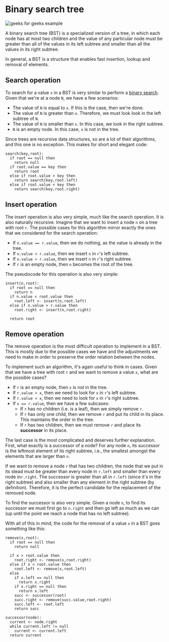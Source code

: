 # Binary search tree

![geeks for geeks example](https://media.geeksforgeeks.org/wp-content/uploads/BSTSearch.png)

A binary search tree (BST) is a specialized version of a tree, in which each
node has at most two children and the value of any particular node must be
greater than all of the values in its left subtree and smaller than all the
values in its right subtree.

In general, a BST is a structure that enables fast insertion, lookup and removal
of elements.

## Search operation

To search for a value `x` in a BST is very similar to perform a
[binary search](../../searching/binary-search/). Given that we're at a node `N`,
we have a few scenarios:

- The value of `N` is equal to `x`. If this is the case, then we're done.
- The value of `N` is greater than `x`. Therefore, we must look look in the left
  subtree of `N`.
- The value of `N` is smaller than `x`. In this case, we look in the right
  subtree.
- `N` is an empty node. In this case, `x` is not in the tree.

Since trees are recursive data structures, so are a lot of their algorithms, and
this one is no exception. This makes for short and elegant code:

```
search(key,root):
  if root == null then
    return null
  if root.value == key then
    return root
  else if root.value > key then
    return search(key,root.left)
  else if root.value < key then
    return search(key,root.right)
```

## Insert operation

The insert operation is also very simple, much like the search operation. It is
also naturally recursive. Imagine that we want to insert a node `n` on a tree
with root `r`. The possible cases for this algorithm mirror exactly the ones
that we considered for the search operation:

- If `n.value == r.value`, then we do nothing, as the value is already in the
  tree.
- If `n.value < r.value`, then we insert `n` in `r`'s left subtree.
- If `n.value > r.value`, then we insert `n` in `r`'s right subtree.
- If `r` is an empty node, then `n` becomes the root of the tree.

The pseudocode for this operation is also very simple:

```
insert(n,root):
  if root == null then
    return n
  if n.value < root.value then
    root.left <- insert(n,root.left)
  else if n.value > r.value then
    root.right <- insert(n,root.right)

  return root
```

## Remove operation

The remove operation is the most difficult operation to implement in a BST. This
is mostly due to the possible cases we have and the adjustments we need to make
in order to preserve the order relation between the nodes.

To implement such an algorithm, it's again useful to think in cases. Given that
we have a tree with root `r` and we want to remove a value `x`, what are the
possible cases?

- If `r` is an empty node, then `x` is not in the tree.
- If `r.value > x`, then we need to look for `x` in `r`'s left subtree.
- If `r.value < x`, then we need to look for `x` in `r`'s right subtree.
- If `x == r.value`, then we have a few subcases:
  - If `r` has no children (i.e. is a leaf), then we simply remove `r`.
  - If `r` has only one child, then we remove `r` and put its child in its
    place. This maintains the order in the tree.
  - If `r` has two children, then we must remove `r` and place its **successor**
    in its place.

The last case is the most complicated and deserves further explanation. First,
what exactly is a successor of a node? For any node `n`, its successor is the
leftmost element of its right subtree, i.e., the smallest amongst the elements
that are larger than `n`.

If we want to remove a node `r` that has two children, the node that we put in
its stead must be greater than every node in `r.left` and smaller than every
node in`r.right`. The successor is greater than all in `r.left` (since it's in
the right subtree) and also smaller than any element in the right subtree (by
definition). Therefore, it is the perfect candidate for the replacement of the
removed node.

To find the successor is also very simple. Given a node `n`, to find its
successor we must first go to `n.right` and then go left as much as we can (up
until the point we reach a node that has no left subtree).

With all of this in mind, the code for the removal of a value `x` in a BST goes
something like this:

```
remove(x,root):
  if root == null then
    return null

  if x > root.value then
    root.right <- remove(x,root.right)
  else if x < root.value then
    root.left <- remove(x,root.left)
  else
    if x.left == null then
      return x.right
    if x.right == null then
      return x.left
    succ <- successor(root)
    succ.right <- remove(succ.value,root.right)
    succ.left <- root.left
    return succ

successor(node):
  current <- node.right
  while current.left != null
    current <- current.left
  return current
```
